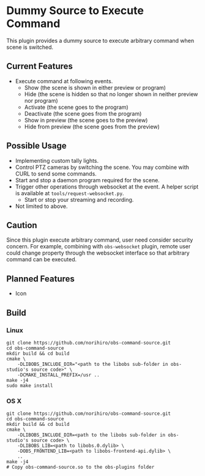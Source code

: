 Dummy Source to Execute Command
===============================

This plugin provides a dummy source to execute arbitrary command when scene is switched.

## Current Features

* Execute command at following events.
  * Show (the scene is shown in either preview or program)
  * Hide (the scene is hidden so that no longer shown in neither preview nor program)
  * Activate (the scene goes to the program)
  * Deactivate (the scene goes from the program)
  * Show in preview (the scene goes to the preview)
  * Hide from preview (the scene goes from the preview)

## Possible Usage

* Implementing custom tally lights.
* Control PTZ cameras by switching the scene.
  You may combine with CURL to send some commands.
* Start and stop a daemon program required for the scene.
* Trigger other operations through websocket at the event.
  A helper script is available at `tools/request-websocket.py`.
  - Start or stop your streaming and recording.
* Not limited to above.

## Caution

Since this plugin execute arbitrary command, user need consider security concern.
For example, combining with `obs-websocket` plugin,
remote user could change property through the websocket interface so that arbitrary command can be executed.

## Planned Features

* Icon

## Build

### Linux
```
git clone https://github.com/norihiro/obs-command-source.git
cd obs-command-source
mkdir build && cd build
cmake \
	-DLIBOBS_INCLUDE_DIR="<path to the libobs sub-folder in obs-studio's source code>" \
	-DCMAKE_INSTALL_PREFIX=/usr ..
make -j4
sudo make install
```

### OS X
```
git clone https://github.com/norihiro/obs-command-source.git
cd obs-command-source
mkdir build && cd build
cmake \
	-DLIBOBS_INCLUDE_DIR=<path to the libobs sub-folder in obs-studio's source code> \
	-DLIBOBS_LIB=<path to libobs.0.dylib> \
	-DOBS_FRONTEND_LIB=<path to libobs-frontend-api.dylib> \
	..
make -j4
# Copy obs-command-source.so to the obs-plugins folder
```
